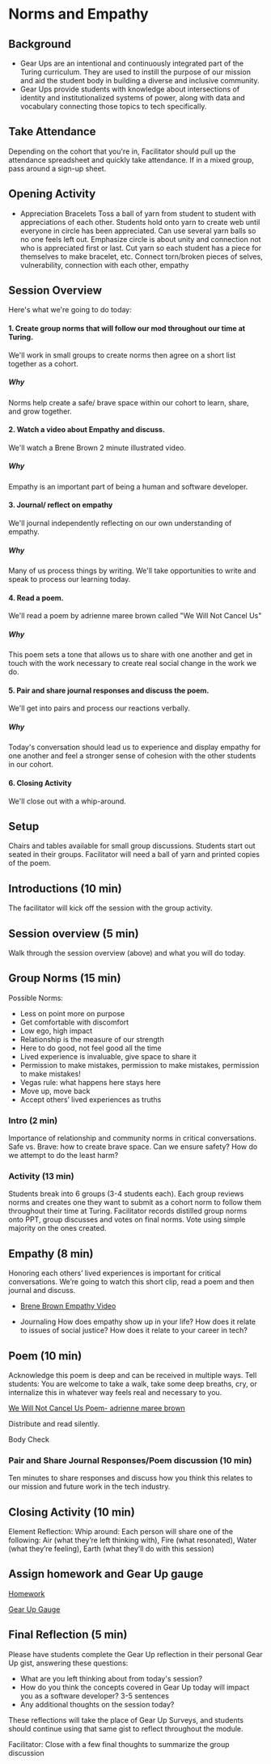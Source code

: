 # Norms and Empathy

## Background

- Gear Ups are an intentional and continuously integrated part of the Turing curriculum. They are used to instill the purpose of our mission and aid the student body in building a diverse and inclusive community.
- Gear Ups provide students with knowledge about intersections of identity and institutionalized systems of power, along with data and vocabulary connecting those topics to tech specifically.

## Take Attendance
Depending on the cohort that you're in, Facilitator should pull up the attendance spreadsheet and quickly take attendance. If in a mixed group, pass around a sign-up sheet.

## Opening Activity 
  - Appreciation Bracelets 
Toss a ball of yarn from student to student with appreciations of each other. Students hold onto yarn to create web until everyone in circle has been appreciated. Can use several yarn balls so no one feels left out. Emphasize circle is about unity and connection not who is appreciated first or last.
Cut yarn so each student has a piece for themselves to make bracelet, etc. Connect torn/broken pieces of selves, vulnerability, connection with each other, empathy

## Session Overview

Here's what we're going to do today:

#### 1. Create group norms that will follow our mod throughout our time at Turing.

We'll work in small groups to create norms then agree on a short list together as a cohort.

##### Why

Norms help create a safe/ brave space within our cohort to learn, share, and grow together.

#### 2. Watch a video about Empathy and discuss.

We'll watch a Brene Brown 2 minute illustrated video.

##### Why

Empathy is an important part of being a human and software developer.

#### 3. Journal/ reflect on empathy

We'll journal independently reflecting on our own understanding of empathy.

##### Why

Many of us process things by writing. We'll take opportunities to write and speak to process our learning today.

#### 4. Read a poem.

We'll read a poem by adrienne maree brown called "We Will Not Cancel Us"

##### Why

This poem sets a tone that allows us to share with one another and get in touch with the work necessary to create real social change in the work we do.

#### 5. Pair and share journal responses and discuss the poem.

We'll get into pairs and process our reactions verbally. 

##### Why

Today's conversation should lead us to experience and display empathy for one another and feel a stronger sense of cohesion with the other students in our cohort.

#### 6. Closing Activity

We'll close out with a whip-around. 

## Setup

Chairs and tables available for small group discussions. Students start out seated in their groups.  Facilitator will need a ball of yarn and printed copies of the poem.

## Introductions (10 min)

The facilitator will kick off the session with the group activity. 

## Session overview (5 min)
Walk through the session overview (above) and what you will do today.

## Group Norms (15 min)

Possible Norms:
- Less on point more on purpose
- Get comfortable with discomfort
- Low ego, high impact
- Relationship is the measure of our strength
- Here to do good, not feel good all the time
- Lived experience is invaluable, give space to share it
- Permission to make mistakes, permission to make mistakes, permission to make mistakes!
- Vegas rule: what happens here stays here
- Move up, move back
- Accept others’ lived experiences as truths

### Intro (2 min)
Importance of relationship and community norms in critical conversations. Safe vs. Brave: how to create brave space. Can we ensure safety? How do we attempt to do the least harm?

### Activity (13 min)
Students break into 6 groups (3-4 students each). Each group reviews norms and creates one they want to submit as a cohort norm to follow them throughout their time at Turing. Facilitator records distilled group norms onto PPT, group discusses and votes on final norms. Vote using simple majority on the ones created. 

## Empathy (8 min)

Honoring each others’ lived experiences is important for critical conversations. We’re going to watch this short clip, read a poem and then journal and discuss. 
					
- [Brene Brown Empathy Video](https://www.youtube.com/watch?v=1Evwgu369Jw)

- Journaling
 How does empathy show up in your life? How does it relate to issues of social justice? How does it relate to your career in tech? 

## Poem (10 min)

Acknowledge this poem is deep and can be received in multiple ways. Tell students: You are welcome to take a walk, take some deep breaths, cry, or internalize this in whatever way feels real and necessary to you. 

[We Will Not Cancel Us Poem- adrienne maree brown](http://adriennemareebrown.net/2018/05/10/we-will-not-cancel-us/)

Distribute and read silently.  

Body Check

### Pair and Share Journal Responses/Poem discussion (10 min)
Ten minutes to share responses and discuss how you think this relates to our mission and future work in the tech industry.

## Closing Activity (10 min)
Element Reflection: 
Whip around: Each person will share one of the following: Air (what they’re left thinking with), Fire (what resonated), Water (what they’re feeling), Earth (what they’ll do with this session)

## Assign homework and Gear Up gauge

[Homework](https://docs.google.com/document/d/13JDV6X-mdrksC3MfnSPwgwrCC371jGESHdb_qY-QN8s/edit)

[Gear Up Gauge](https://docs.google.com/forms/d/e/1FAIpQLScc7lAUrycKKNsv80riBFgWn-ew9QTLOCTnDCs9Um-5S4Dajw/viewform) 

## Final Reflection (5 min)
Please have students complete the Gear Up reflection in their personal Gear Up gist, answering these questions:

* What are you left thinking about from today's session?
* How do you think the concepts covered in Gear Up today will impact you as a software developer? 3-5 sentences
* Any additional thoughts on the session today?

These reflections will take the place of Gear Up Surveys, and students should continue using that same gist to reflect throughout the module.
 
 Facilitator:  Close with a few final thoughts to summarize the group discussion
